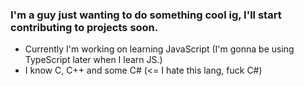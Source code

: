 ### I'm a guy just wanting to do something cool ig, I'll start contributing to projects soon.

- Currently I'm working on learning JavaScript (I'm gonna be using TypeScript later when I learn JS.)
- I know C, C++ and some C# (<= I hate this lang, fuck C#)

<!--
**typingforfun/typingforfun** is a ✨ _special_ ✨ repository because its `README.md` (this file) appears on your GitHub profile.

Here are some ideas to get you started:

- 🔭 I’m currently working on ...
- 🌱 I’m currently learning ...
- 👯 I’m looking to collaborate on ...
- 🤔 I’m looking for help with ...
- 💬 Ask me about ...
- 📫 How to reach me: ...
- 😄 Pronouns: ...
- ⚡ Fun fact: ...
-->
